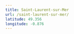```yaml
---
title: Saint-Laurent-sur-Mer
url: /saint-laurent-sur-mer/
latitude: 49.356
longitude: -0.876
---
```

